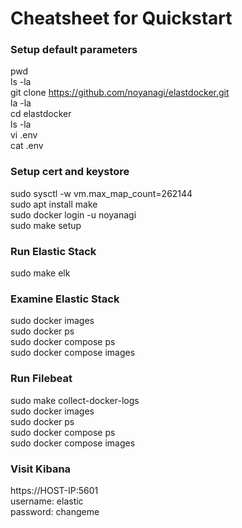 # Cheatsheet for Quickstart
### Setup default parameters
pwd  
ls -la  
git clone https://github.com/noyanagi/elastdocker.git  
la -la  
cd elastdocker  
ls -la  
vi .env  
cat .env  
### Setup cert and keystore  
sudo sysctl -w vm.max_map_count=262144  
sudo apt install make  
sudo docker login -u noyanagi  
sudo make setup  
### Run Elastic Stack  
sudo make elk  
### Examine Elastic Stack  
sudo docker images  
sudo docker ps  
sudo docker compose ps  
sudo docker compose images  
### Run Filebeat  
sudo make collect-docker-logs  
sudo docker images  
sudo docker ps  
sudo docker compose ps  
sudo docker compose images  
### Visit Kibana
https://HOST-IP:5601  
username: elastic  
password: changeme  
